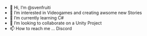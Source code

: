 - 👋 Hi, I’m @svenfruiti
- 👀 I’m interested in Videogames and creating awsome new Stories
- 🌱 I’m currently learning C#
- 💞️ I’m looking to collaborate on a Unity Project
- 📫 How to reach me ... Discord

<!---
svenfruiti/svenfruiti is a ✨ special ✨ repository because its `README.md` (this file) appears on your GitHub profile.
You can click the Preview link to take a look at your changes.
--->
